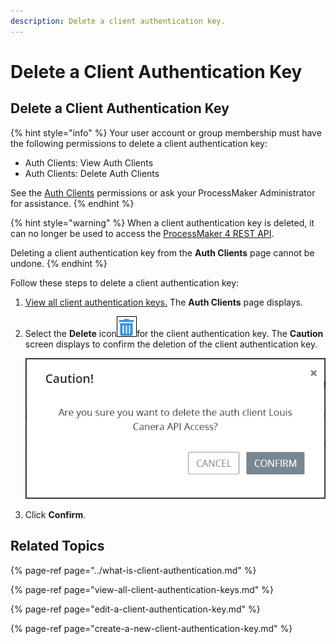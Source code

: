 ```yaml
---
description: Delete a client authentication key.
---
```


# Delete a Client Authentication Key

## Delete a Client Authentication Key

{% hint style="info" %}
Your user account or group membership must have the following permissions to delete a client authentication key:

* Auth Clients: View Auth Clients
* Auth Clients: Delete Auth Clients

See the [Auth Clients](../../permission-descriptions-for-users-and-groups.md#auth-clients) permissions or ask your ProcessMaker Administrator for assistance.
{% endhint %}

{% hint style="warning" %}
When a client authentication key is deleted, it can no longer be used to access the [ProcessMaker 4 REST API](https://develop-demo.bpm4.qa.processmaker.net/api/documentation).

Deleting a client authentication key from the **Auth Clients** page cannot be undone.
{% endhint %}

Follow these steps to delete a client authentication key:

1. [View all client authentication keys.](view-all-client-authentication-keys.md#view-all-scripts) The **Auth Clients** page displays.
2. Select the **Delete** icon![](../../../.gitbook/assets/trash-icon-process-modeler-processes.png)for the client authentication key. The **Caution** screen displays to confirm the deletion of the client authentication key.  

   ![](../../../.gitbook/assets/caution-remove-client-authentication-key-admin.png)

3. Click **Confirm**.

## Related Topics

{% page-ref page="../what-is-client-authentication.md" %}

{% page-ref page="view-all-client-authentication-keys.md" %}

{% page-ref page="edit-a-client-authentication-key.md" %}

{% page-ref page="create-a-new-client-authentication-key.md" %}

